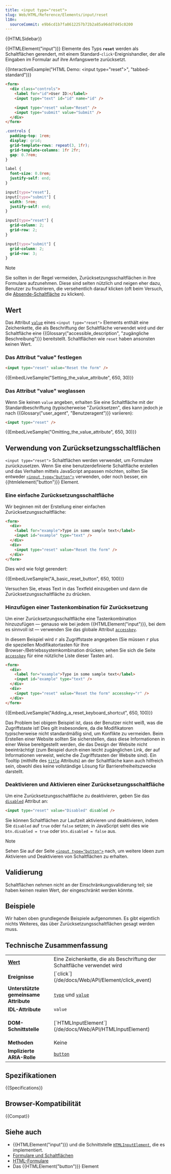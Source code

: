 ```yaml
---
title: <input type="reset">
slug: Web/HTML/Reference/Elements/input/reset
l10n:
  sourceCommit: e9b6cd1b7fa8612257b72b2a85a96dd7d45c0200
---
```


{{HTMLSidebar}}

{{HTMLElement("input")}} Elemente des Typs **`reset`** werden als Schaltflächen gerendert, mit einem Standard-`click`-Ereignishandler, der alle Eingaben im Formular auf ihre Anfangswerte zurücksetzt.

{{InteractiveExample("HTML Demo: &lt;input type=&quot;reset&quot;&gt;", "tabbed-standard")}}

```html interactive-example
<form>
  <div class="controls">
    <label for="id">User ID:</label>
    <input type="text" id="id" name="id" />

    <input type="reset" value="Reset" />
    <input type="submit" value="Submit" />
  </div>
</form>
```

```css interactive-example
.controls {
  padding-top: 1rem;
  display: grid;
  grid-template-rows: repeat(3, 1fr);
  grid-template-columns: 1fr 2fr;
  gap: 0.7rem;
}

label {
  font-size: 0.8rem;
  justify-self: end;
}

input[type="reset"],
input[type="submit"] {
  width: 5rem;
  justify-self: end;
}

input[type="reset"] {
  grid-column: 2;
  grid-row: 2;
}

input[type="submit"] {
  grid-column: 2;
  grid-row: 3;
}
```

> [!NOTE]
> Sie sollten in der Regel vermeiden, Zurücksetzungsschaltflächen in Ihre Formulare aufzunehmen. Diese sind selten nützlich und neigen eher dazu, Benutzer zu frustrieren, die versehentlich darauf klicken (oft beim Versuch, die [Absende-Schaltfläche](/de/docs/Web/HTML/Reference/Elements/input/submit) zu klicken).

## Wert

Das Attribut [`value`](/de/docs/Web/HTML/Reference/Elements/input#value) eines `<input type="reset">` Elements enthält eine Zeichenkette, die als Beschriftung der Schaltfläche verwendet wird und der Schaltfläche eine {{Glossary("accessible_description", "zugängliche Beschreibung")}} bereitstellt. Schaltflächen wie `reset` haben ansonsten keinen Wert.

### Das Attribut "value" festlegen

```html
<input type="reset" value="Reset the form" />
```

{{EmbedLiveSample("Setting_the_value_attribute", 650, 30)}}

### Das Attribut "value" weglassen

Wenn Sie keinen `value` angeben, erhalten Sie eine Schaltfläche mit der Standardbeschriftung (typischerweise "Zurücksetzen", dies kann jedoch je nach {{Glossary("user_agent", "Benutzeragent")}} variieren):

```html
<input type="reset" />
```

{{EmbedLiveSample("Omitting_the_value_attribute", 650, 30)}}

## Verwendung von Zurücksetzungsschaltflächen

`<input type="reset">` Schaltflächen werden verwendet, um Formulare zurückzusetzen. Wenn Sie eine benutzerdefinierte Schaltfläche erstellen und das Verhalten mittels JavaScript anpassen möchten, sollten Sie entweder [`<input type="button">`](/de/docs/Web/HTML/Reference/Elements/input/button) verwenden, oder noch besser, ein {{htmlelement("button")}} Element.

### Eine einfache Zurücksetzungsschaltfläche

Wir beginnen mit der Erstellung einer einfachen Zurücksetzungsschaltfläche:

```html
<form>
  <div>
    <label for="example">Type in some sample text</label>
    <input id="example" type="text" />
  </div>
  <div>
    <input type="reset" value="Reset the form" />
  </div>
</form>
```

Dies wird wie folgt gerendert:

{{EmbedLiveSample("A_basic_reset_button", 650, 100)}}

Versuchen Sie, etwas Text in das Textfeld einzugeben und dann die Zurücksetzungsschaltfläche zu drücken.

### Hinzufügen einer Tastenkombination für Zurücksetzung

Um einer Zurücksetzungsschaltfläche eine Tastenkombination hinzuzufügen — genauso wie bei jedem {{HTMLElement("input")}}, bei dem es sinnvoll ist — verwenden Sie das globale Attribut [`accesskey`](/de/docs/Web/HTML/Reference/Global_attributes/accesskey).

In diesem Beispiel wird <kbd>r</kbd> als Zugriffstaste angegeben (Sie müssen <kbd>r</kbd> plus die speziellen Modifikatortasten für Ihre Browser-/Betriebssystemkombination drücken; sehen Sie sich die Seite [`accesskey`](/de/docs/Web/HTML/Reference/Global_attributes/accesskey) für eine nützliche Liste dieser Tasten an).

```html
<form>
  <div>
    <label for="example">Type in some sample text</label>
    <input id="example" type="text" />
  </div>
  <div>
    <input type="reset" value="Reset the form" accesskey="r" />
  </div>
</form>
```

{{EmbedLiveSample("Adding_a_reset_keyboard_shortcut", 650, 100)}}

Das Problem bei obigem Beispiel ist, dass der Benutzer nicht weiß, was die Zugriffstaste ist! Dies gilt insbesondere, da die Modifikatoren typischerweise nicht standardmäßig sind, um Konflikte zu vermeiden. Beim Erstellen einer Website sollten Sie sicherstellen, dass diese Informationen in einer Weise bereitgestellt werden, die das Design der Website nicht beeinträchtigt (zum Beispiel durch einen leicht zugänglichen Link, der auf Informationen verweist, welche die Zugriffstasten der Website sind). Ein Tooltip (mithilfe des [`title`](/de/docs/Web/HTML/Reference/Global_attributes/title) Attributs) an der Schaltfläche kann auch hilfreich sein, obwohl dies keine vollständige Lösung für Barrierefreiheitszwecke darstellt.

### Deaktivieren und Aktivieren einer Zurücksetzungsschaltfläche

Um eine Zurücksetzungsschaltfläche zu deaktivieren, geben Sie das [`disabled`](/de/docs/Web/HTML/Reference/Elements/input#disabled) Attribut an:

```html
<input type="reset" value="Disabled" disabled />
```

Sie können Schaltflächen zur Laufzeit aktivieren und deaktivieren, indem Sie `disabled` auf `true` oder `false` setzen; in JavaScript sieht dies wie `btn.disabled = true` oder `btn.disabled = false` aus.

> [!NOTE]
> Sehen Sie auf der Seite [`<input type="button">`](/de/docs/Web/HTML/Reference/Elements/input/button#disabling_and_enabling_a_button) nach, um weitere Ideen zum Aktivieren und Deaktivieren von Schaltflächen zu erhalten.

## Validierung

Schaltflächen nehmen nicht an der Einschränkungsvalidierung teil; sie haben keinen realen Wert, der eingeschränkt werden könnte.

## Beispiele

Wir haben oben grundlegende Beispiele aufgenommen. Es gibt eigentlich nichts Weiteres, das über Zurücksetzungsschaltflächen gesagt werden muss.

## Technische Zusammenfassung

<table class="properties">
  <tbody>
    <tr>
      <td><strong><a href="#value">Wert</a></strong></td>
      <td>Eine Zeichenkette, die als Beschriftung der Schaltfläche verwendet wird</td>
    </tr>
    <tr>
      <td><strong>Ereignisse</strong></td>
      <td>[`click`](/de/docs/Web/API/Element/click_event)</td>
    </tr>
    <tr>
      <td><strong>Unterstützte gemeinsame Attribute</strong></td>
      <td>
        <a href="/de/docs/Web/HTML/Reference/Elements/input#type"><code>type</code></a> und
        <a href="/de/docs/Web/HTML/Reference/Elements/input#value"><code>value</code></a>
      </td>
    </tr>
    <tr>
      <td><strong>IDL-Attribute</strong></td>
      <td><code>value</code></td>
    </tr>
    <tr>
      <td><strong>DOM-Schnittstelle</strong></td>
      <td><p>[`HTMLInputElement`](/de/docs/Web/API/HTMLInputElement)</p></td>
    </tr>
    <tr>
      <td><strong>Methoden</strong></td>
      <td>Keine</td>
    </tr>
    <tr>
      <td><strong>Implizierte ARIA-Rolle</strong></td>
      <td><a href="/de/docs/Web/Accessibility/ARIA/Reference/Roles/button_role"><code>button</code></a></td>
    </tr>
  </tbody>
</table>

## Spezifikationen

{{Specifications}}

## Browser-Kompatibilität

{{Compat}}

## Siehe auch

- {{HTMLElement("input")}} und die Schnittstelle [`HTMLInputElement`](/de/docs/Web/API/HTMLInputElement), die es implementiert.
- [Formulare und Schaltflächen](/de/docs/Learn_web_development/Extensions/Forms/Basic_native_form_controls#actual_buttons)
- [HTML-Formulare](/de/docs/Learn_web_development/Extensions/Forms)
- Das {{HTMLElement("button")}} Element
